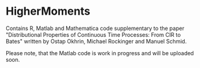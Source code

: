 # HigherMoments
Contains R, Matlab and Mathematica code supplementary to the paper "Distributional Properties of Continuous Time Processes: From CIR to Bates" written by Ostap Okhrin, Michael Rockinger and Manuel Schmid.

Please note, that the Matlab code is work in progress and will be uploaded soon.
